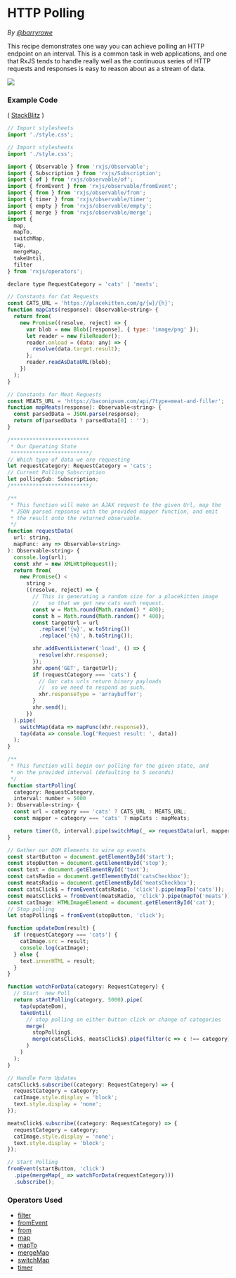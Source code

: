 # HTTP Polling

_By [@barryrowe](https://twitter.com/barryrowe)_

This recipe demonstrates one way you can achieve polling an HTTP endpoint on an
interval. This is a common task in web applications, and one that RxJS tends to
handle really well as the continuous series of HTTP requests and responses is
easy to reason about as a stream of data.

<div class="ua-ad"><a href="https://ultimateangular.com/?ref=76683_kee7y7vk"><img src="https://ultimateangular.com/assets/img/banners/ua-leader.svg"></a></div>

### Example Code

(
[StackBlitz](https://stackblitz.com/edit/rxjs-http-poll-recipe-olrk2t?file=index.ts&devtoolsheight=50)
)

```js
// Import stylesheets
import './style.css';

// Import stylesheets
import './style.css';

import { Observable } from 'rxjs/Observable';
import { Subscription } from 'rxjs/Subscription';
import { of } from 'rxjs/observable/of';
import { fromEvent } from 'rxjs/observable/fromEvent';
import { from } from 'rxjs/observable/from';
import { timer } from 'rxjs/observable/timer';
import { empty } from 'rxjs/observable/empty';
import { merge } from 'rxjs/observable/merge';
import {
  map,
  mapTo,
  switchMap,
  tap,
  mergeMap,
  takeUntil,
  filter
} from 'rxjs/operators';

declare type RequestCategory = 'cats' | 'meats';

// Constants for Cat Requests
const CATS_URL = 'https://placekitten.com/g/{w}/{h}';
function mapCats(response): Observable<string> {
  return from(
    new Promise((resolve, reject) => {
      var blob = new Blob([response], { type: 'image/png' });
      let reader = new FileReader();
      reader.onload = (data: any) => {
        resolve(data.target.result);
      };
      reader.readAsDataURL(blob);
    })
  );
}

// Constants for Meat Requests
const MEATS_URL = 'https://baconipsum.com/api/?type=meat-and-filler';
function mapMeats(response): Observable<string> {
  const parsedData = JSON.parse(response);
  return of(parsedData ? parsedData[0] : '');
}

/*************************
 * Our Operating State
 *************************/
// Which type of data we are requesting
let requestCategory: RequestCategory = 'cats';
// Current Polling Subscription
let pollingSub: Subscription;
/*************************/

/**
 * This function will make an AJAX request to the given Url, map the
 * JSON parsed repsonse with the provided mapper function, and emit
 * the result onto the returned observable.
 */
function requestData(
  url: string,
  mapFunc: any => Observable<string>
): Observable<string> {
  console.log(url);
  const xhr = new XMLHttpRequest();
  return from(
    new Promise() <
      string >
      ((resolve, reject) => {
        // This is generating a random size for a placekitten image
        //   so that we get new cats each request.
        const w = Math.round(Math.random() * 400);
        const h = Math.round(Math.random() * 400);
        const targetUrl = url
          .replace('{w}', w.toString())
          .replace('{h}', h.toString());

        xhr.addEventListener('load', () => {
          resolve(xhr.response);
        });
        xhr.open('GET', targetUrl);
        if (requestCategory === 'cats') {
          // Our cats urls return binary payloads
          //  so we need to respond as such.
          xhr.responseType = 'arraybuffer';
        }
        xhr.send();
      })
  ).pipe(
    switchMap(data => mapFunc(xhr.response)),
    tap(data => console.log('Request result: ', data))
  );
}

/**
 * This function will begin our polling for the given state, and
 * on the provided interval (defaulting to 5 seconds)
 */
function startPolling(
  category: RequestCategory,
  interval: number = 5000
): Observable<string> {
  const url = category === 'cats' ? CATS_URL : MEATS_URL;
  const mapper = category === 'cats' ? mapCats : mapMeats;

  return timer(0, interval).pipe(switchMap(_ => requestData(url, mapper)));
}

// Gather our DOM Elements to wire up events
const startButton = document.getElementById('start');
const stopButton = document.getElementById('stop');
const text = document.getElementById('text');
const catsRadio = document.getElementById('catsCheckbox');
const meatsRadio = document.getElementById('meatsCheckbox');
const catsClick$ = fromEvent(catsRadio, 'click').pipe(mapTo('cats'));
const meatsClick$ = fromEvent(meatsRadio, 'click').pipe(mapTo('meats'));
const catImage: HTMLImageElement = document.getElementById('cat');
// Stop polling
let stopPolling$ = fromEvent(stopButton, 'click');

function updateDom(result) {
  if (requestCategory === 'cats') {
    catImage.src = result;
    console.log(catImage);
  } else {
    text.innerHTML = result;
  }
}

function watchForData(category: RequestCategory) {
  // Start  new Poll
  return startPolling(category, 5000).pipe(
    tap(updateDom),
    takeUntil(
      // stop polling on either button click or change of categories
      merge(
        stopPolling$,
        merge(catsClick$, meatsClick$).pipe(filter(c => c !== category))
      )
    )
  );
}

// Handle Form Updates
catsClick$.subscribe((category: RequestCategory) => {
  requestCategory = category;
  catImage.style.display = 'block';
  text.style.display = 'none';
});

meatsClick$.subscribe((category: RequestCategory) => {
  requestCategory = category;
  catImage.style.display = 'none';
  text.style.display = 'block';
});

// Start Polling
fromEvent(startButton, 'click')
  .pipe(mergeMap(_ => watchForData(requestCategory)))
  .subscribe();
```

### Operators Used

* [filter](../operators/filtering/filter.md)
* [fromEvent](../operators/creation/fromevent.md)
* [from](../operators/creation/from.md)
* [map](../operators/transformation/map.md)
* [mapTo](../operators/transformation/mapTo.md)
* [mergeMap](../operators/transformation/mergemap.md)
* [switchMap](../operators/transformation/switchmap.md)
* [timer](../operators/creation/timer.md)
